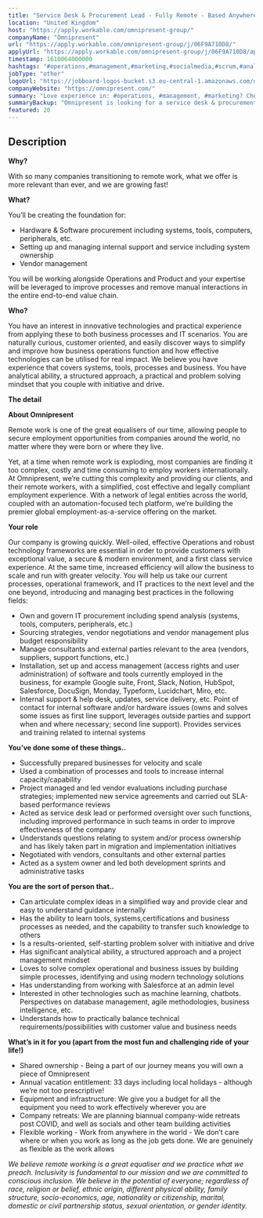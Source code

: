 ```yaml
---
title: "Service Desk & Procurement Lead - Fully Remote - Based Anywhere"
location: "United Kingdom"
host: "https://apply.workable.com/omnipresent-group/"
companyName: "Omnipresent"
url: "https://apply.workable.com/omnipresent-group/j/06F9A710D8/"
applyUrl: "https://apply.workable.com/omnipresent-group/j/06F9A710D8/apply/"
timestamp: 1610064000000
hashtags: "#operations,#management,#marketing,#socialmedia,#scrum,#analysis"
jobType: "other"
logoUrl: "https://jobboard-logos-bucket.s3.eu-central-1.amazonaws.com/omnipresent"
companyWebsite: "https://omnipresent.com/"
summary: "Love experience in: #operations, #management, #marketing? Check out this job post!"
summaryBackup: "Omnipresent is looking for a service desk & procurement lead that has experience in: #operations, #management, #marketing."
featured: 20
---
```


## Description

**Why?**

With so many companies transitioning to remote work, what we offer is more relevant than ever, and we are growing fast!

**What?**

You’ll be creating the foundation for:

*   Hardware & Software procurement including systems, tools, computers, peripherals, etc.
*   Setting up and managing internal support and service including system ownership
*   Vendor management

You will be working alongside Operations and Product and your expertise will be leveraged to improve processes and remove manual interactions in the entire end-to-end value chain.

**Who?**

You have an interest in innovative technologies and practical experience from applying these to both business processes and IT scenarios. You are naturally curious, customer oriented, and easily discover ways to simplify and improve how business operations function and how effective technologies can be utilised for real impact. We believe you have experience that covers systems, tools, processes and business. You have analytical ability, a structured approach, a practical and problem solving mindset that you couple with initiative and drive.

**The detail**

**About Omnipresent**

Remote work is one of the great equalisers of our time, allowing people to secure employment opportunities from companies around the world, no matter where they were born or where they live.

Yet, at a time when remote work is exploding, most companies are finding it too complex, costly and time consuming to employ workers internationally. At Omnipresent, we’re cutting this complexity and providing our clients, and their remote workers, with a simplified, cost effective and legally compliant employment experience. With a network of legal entities across the world, coupled with an automation-focused tech platform, we’re building the premier global employment-as-a-service offering on the market.

**Your role**

Our company is growing quickly. Well-oiled, effective Operations and robust technology frameworks are essential in order to provide customers with exceptional value, a secure & modern environment, and a first class service experience. At the same time, increased efficiency will allow the business to scale and run with greater velocity. You will help us take our current processes, operational framework, and IT practices to the next level and the one beyond, introducing and managing best practices in the following fields:

*   Own and govern IT procurement including spend analysis (systems, tools, computers, peripherals, etc.)
*   Sourcing strategies, vendor negotiations and vendor management plus budget responsibility
*   Manage consultants and external parties relevant to the area (vendors, suppliers, support functions, etc.)
*   Installation, set up and access management (access rights and user administration) of software and tools currently employed in the business, for example Google suite, Front, Slack, Notion, HubSpot, Salesforce, DocuSign, Monday, Typeform, Lucidchart, Miro, etc.
*   Internal support & help desk, updates, service delivery, etc. Point of contact for internal software and/or hardware issues (owns and solves some issues as first line support, leverages outside parties and support when and where necessary; second line support). Provides services and training related to internal systems

**You’ve done some of these things..**

*   Successfully prepared businesses for velocity and scale
*   Used a combination of processes and tools to increase internal capacity/capability
*   Project managed and led vendor evaluations including purchase strategies; implemented new service agreements and carried out SLA-based performance reviews
*   Acted as service desk lead or performed oversight over such functions, including improved performance in such teams in order to improve effectiveness of the company
*   Understands questions relating to system and/or process ownership and has likely taken part in migration and implementation initiatives
*   Negotiated with vendors, consultants and other external parties
*   Acted as a system owner and led both development sprints and administrative tasks

**You are the sort of person that..**

*   Can articulate complex ideas in a simplified way and provide clear and easy to understand guidance internally
*   Has the ability to learn tools, systems,certifications and business processes as needed, and the capability to transfer such knowledge to others
*   Is a results-oriented, self-starting problem solver with initiative and drive
*   Has significant analytical ability, a structured approach and a project management mindset
*   Loves to solve complex operational and business issues by building simple processes, identifying and using modern technology solutions
*   Has understanding from working with Salesforce at an admin level
*   Interested in other technologies such as machine learning, chatbots. Perspectives on database management, agile methodologies, business intelligence, etc.
*   Understands how to practically balance technical requirements/possibilities with customer value and business needs

**What’s in it for you (apart from the most fun and challenging ride of your life!)**

*   Shared ownership - Being a part of our journey means you will own a piece of Omnipresent
*   Annual vacation entitlement: 33 days including local holidays - although we’re not too prescriptive!
*   Equipment and infrastructure: We give you a budget for all the equipment you need to work effectively wherever you are
*   Company retreats: We are planning biannual company-wide retreats post COVID, and well as socials and other team building activities
*   Flexible working - Work from anywhere in the world - We don’t care where or when you work as long as the job gets done. We are genuinely as flexible as the work allows

_We believe remote working is a great equaliser and we practice what we preach. Inclusivity is fundamental to our mission and we are committed to conscious inclusion. We believe in the potential of everyone; regardless of race, religion or belief, ethnic origin, different physical ability, family structure, socio-economics, age, nationality or citizenship, marital, domestic or civil partnership status, sexual orientation, or gender identity._
